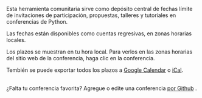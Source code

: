 Esta herramienta comunitaria sirve como depósito central de fechas límite de invitaciones de participación, propuestas, talleres y tutoriales en conferencias de Python.

Las fechas están disponibles como cuentas regresivas, en zonas horarias locales.

Los plazos se muestran en <span class="local-timezone">tu hora local</span>. Para verlos en las zonas horarias del sitio web de la conferencia, haga clic en la conferencia.

Tembién se puede exportar todos los plazos a
<a href="https://calendar.google.com/calendar/r?cid={{ site.url }}/{{ site.github_repo }}.ics">Google Calendar</a> o
<a href="{{ site.baseurl }}/{{ site.github_repo }}.ics">iCal</a>.<br> <br>

¿Falta tu conferencia favorita?
Agregue o edite una conferencia <a target="_blank" href="https://github.com/{{ site.github_username }}/{{ site.github_repo }}">por Github</a> .
